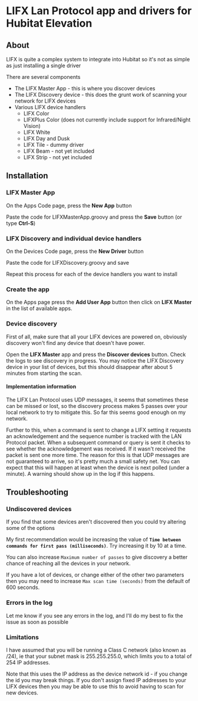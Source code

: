 # LIFX Lan Protocol app and drivers for Hubitat Elevation
## About
LIFX is quite a complex system to integrate into Hubitat so it's not as simple as just installing a single driver

There are several components
* The LIFX Master App - this is where you discover devices
* The LIFX Discovery device - this does the grunt work of scanning your network for LIFX devices
* Various LIFX device handlers
  * LIFX Color
  * LIFXPlus Color (does not currently include support for Infrared/Night Vision) 
  * LIFX White
  * LIFX Day and Dusk
  * LIFX Tile - dummy driver
  * LIFX Beam - not yet included
  * LIFX Strip - not yet included
  
## Installation
### LIFX Master App
On the Apps Code page, press the **New App** button

Paste the code for LIFXMasterApp.groovy and press the **Save** button (or type **Ctrl-S**)
### LIFX Discovery and individual device handlers
On the Devices Code page, press the **New Driver** button 

Paste the code for LIFXDiscovery.groovy and save

Repeat this process for each of the device handlers you want to install

### Create the app
On the Apps page press the **Add User App** button then click on **LIFX Master** in the list of available apps.

### Device discovery
First of all, make sure that all your LIFX devices are powered on, obviously discovery won't find any device that doesn't 
have power.

Open the **LIFX Master** app and press the **Discover devices** button.  Check the logs to see discovery in progress.
You may notice the LIFX Discovery device in your list of devices, but this should disappear after about 
5 minutes from starting the scan.

#### Implementation information
The LIFX Lan Protocol uses UDP messages, it seems that sometimes these can be missed or lost, so the discovery process 
makes 5 passes over your local network to try to mitigate this.  So far this seems good enough on my network.

Further to this, when a command is sent to change a LIFX setting it requests an acknowledgement and 
the sequence number is tracked with the LAN Protocol packet. When a subsequent command or query is sent
it checks to see whether the acknowledgement was received. If it wasn't received the packet is sent 
one more time.  The reason for this is that UDP messages are not guaranteed to arrive, so it's pretty much
a small safety net.  You can expect that this will happen at least when the device is next polled (under a minute).
A warning should show up in the log if this happens.
  
## Troubleshooting
### Undiscovered devices
If you find that some devices aren't discovered then you could try altering some of the options

My first recommendation would be increasing the value of __`Time between commands for first pass (milliseconds)`__.  Try increasing it by 10 at a time.

You can also increase `Maximum number of passes` to give discovery a better chance of reaching all the devices in your network.

If you have a lot of devices, or change either of the other two parameters then you may need to increase `Max scan time (seconds)` from
the default of 600 seconds.

### Errors in the log
Let me know if you see any errors in the log, and I'll do my best to fix the issue as soon as possible

### Limitations
I have assumed that you will be running a Class C network (also known as /24), ie that your subnet mask is 255.255.255.0, 
which limits you to a total of 254 IP addresses.

Note that this uses the IP address as the device network id - if you change the id you may break things. 
If you don't assign fixed IP addresses to your LIFX devices then you may be able to use this to avoid having 
to scan for new devices.
